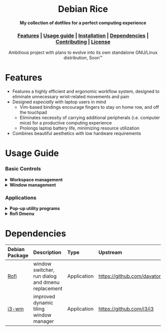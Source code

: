 <h1 align="center">Debian Rice</h1>
<div align="center">
	<strong>My collection of dotfiles for a perfect computing experience</strong>
</div>
<div align="center">
  <h3>
    <a href="#Features">Features</a>
    <span> | </span>
    <a href="#Usage-guide">Usage guide</a>
    <span> | </span>
    <a href="#Installation">Installation</a>
    <span> | </span>
    <a href="#Dependencies">Dependencies</a>
    <span> | </span>
    <a href="#Contributing">Contributing</a>
    <span> | </span>
    <a href="#License">License</a>
  </h3>
</div>
<div align="center">
	Ambitious project with plans to evolve into its own standalone GNU/Linux distribution, Soon™
</div>

# Features

* Features a highly efficient and ergonomic workflow system, designed to eliminate unnecessary wrist-related movements and pain
* Designed *especially* with laptop users in mind
	* Vim-based bindings encourage fingers to stay on home row, and off the touchpad
	* Eliminates necessity of carrying additional peripherals (i.e. computer mice) for a productive computing experience
	* Prolongs laptop battery life, minimizing resource utilization
* Combines beautiful aesthetics with low hardware requirements

# Usage Guide

### Basic Controls

<details>
<summary><strong>Workspace management</strong></summary>
	
| Keybinding | Action |
| :--------- | :----- |
<kbd>Super</kbd> + <kbd>0</kbd> - <kbd>9</kbd> | Focus workspace N
<kbd>Super</kbd> + <kbd>Shift</kbd> + <kbd>0</kbd> - <kbd>9</kbd> | Move to workspace N
</details>

<details>
<summary><strong>Window management</strong></summary>
	
| Keybinding | Action |
| :--------- | :----- |
<kbd>Super</kbd> + <kbd>q</kbd> | Kill focused window
<kbd>Super</kbd> + <kbd>Shift</kbd> + <kbd>q</kbd> | Kill focused window
<kbd>Super</kbd> + <kbd>Spacebar</kbd> | Toggle floating on/off state for currently focused window
<kbd>Super</kbd> + <kbd>Shift</kbd> + <kbd>Spacebar</kbd> | Toggle sticky on/off state for currently focused window
</details>

### Applications

<details>
<summary><strong>Pop-up utility programs</strong></summary>
	
| Keybinding | Action |
| :--------- | :----- |
<kbd>Super</kbd> + <kbd>a</kbd> | Qalc calculator
<kbd>Super</kbd> + <kbd>e</kbd> | Mozilla Thunderbird email client
<kbd>Super</kbd> + <kbd>u</kbd> | Tmux terminal
<kbd>Super</kbd> + <kbd>m</kbd> | GNOME Music Player Daemon client
<kbd>Super</kbd> + <kbd>f</kbd> | GNOME Nautilus file manager
<kbd>Super</kbd> + <kbd>t</kbd> | GNOME Resource Monitor
</details>

<details>
<summary><strong>Rofi Dmenu</strong></summary>

| Keybinding | Action |
| :--------- | :----- |
| <kbd>Super</kbd> + <kbd>d</kbd> | Launch new app instance |
| <kbd>Super</kbd> + <kbd>i</kbd> | Insert emoji |
| <kbd>Super</kbd> + <kbd>o</kbd> | Insert unicode symbol |
</details>

# Dependencies
| Debian Package | Description | Type | Upstream |
| :------------- | :---------- | :--- | :------- |
| [Rofi](https://packages.debian.org/buster/rofi) | window switcher, run dialog and dmenu replacement | Application | https://github.com/davatorium/rofi |
| [i3-wm](https://packages.debian.org/buster/i3-wm) | improved dynamic tiling window manager | Application | https://github.com/i3/i3 |
